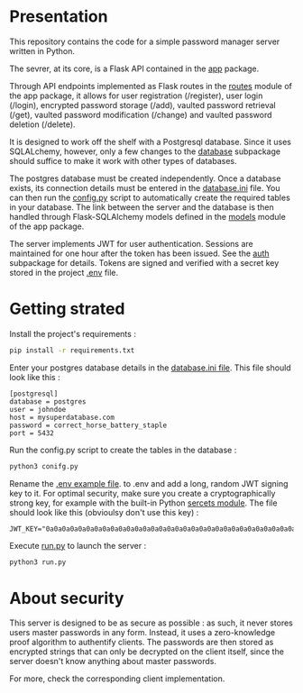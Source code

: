 # Presentation

This repository contains the code for a simple password manager server written in Python.

The sevrer, at its core, is a Flask API contained in the [app](/app/) package.

Through API endpoints implemented as Flask routes in the [routes](/app/routes.py) module of the app package, it allows for user registration (/register), user login (/login), encrypted password storage (/add), vaulted password retrieval (/get), vaulted password modification (/change) and vaulted password deletion (/delete). 

It is designed to work off the shelf with a Postgresql database. Since it uses SQLALchemy, however, only a few changes to the [database](/app/database/) subpackage should suffice to make it work with other types of databases.

The postgres database must be created independently. Once a database exists, its connection details must be entered in the [database.ini](/app/database/database.ini.example) file. You can then run the [config.py](/config.py) script to automatically create the required tables in your database. The link between the server and the database is then handled through Flask-SQLAlchemy models defined in the [models](/app/models.py) module of the app package.

The server implements JWT for user authentication. Sessions are maintained for one hour after the token has been issued. See the [auth](/app/auth/) subpackage for details. Tokens are signed and verified with a secret key stored in the project [.env](/.env.example) file.


# Getting strated 

Install the project's requirements :

```bash
pip install -r requirements.txt
```

Enter your postgres database details in the [database.ini file](/app/database/database.ini.example). This file should look like this :

```
[postgresql]
database = postgres
user = johndoe
host = mysuperdatabase.com
password = correct_horse_battery_staple
port = 5432
```

Run the config.py script to create the tables in the database :

```bash
python3 conifg.py
```

Rename the [.env example file](/.env.example). to .env and add a long, random JWT signing key to it. For optimal security, make sure you create a cryptographically strong key, for example with the built-in Python [sercets module](https://docs.python.org/3/library/secrets.html). The file should look like this (obvioulsy don't use this key) :

```
JWT_KEY="0a0a0a0a0a0a0a0a0a0a0a0a0a0a0a0a0a0a0a0a0a0a0a0a0a0a0a0a0a0a0a0a0a0a0a0a0a"
```

Execute [run.py](/run.py) to launch the server :

```bash
python3 run.py
```


# About security

This server is designed to be as secure as possible : as such, it never stores users master passwords in any form. Instead, it uses a zero-knowledge proof algorithm to authentify clients. The passwords are then stored as encrypted strings that can only be decrypted on the client itself, since the server doesn't know anything about master passwords.

For more, check the corresponding client implementation. 






